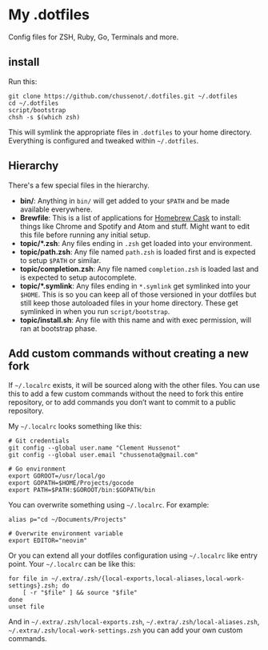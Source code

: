 # My .dotfiles

Config files for ZSH, Ruby, Go, Terminals and more.

## install

Run this:

```console
git clone https://github.com/chussenot/.dotfiles.git ~/.dotfiles
cd ~/.dotfiles
script/bootstrap
chsh -s $(which zsh)
```

This will symlink the appropriate files in `.dotfiles` to your home directory.
Everything is configured and tweaked within `~/.dotfiles`.

## Hierarchy

There's a few special files in the hierarchy.

- **bin/**: Anything in `bin/` will get added to your `$PATH` and be made
  available everywhere.
- **Brewfile**: This is a list of applications for
  [Homebrew Cask](http://caskroom.io) to install: things like Chrome and
  Spotify and Atom and stuff. Might want to edit this file before running
  any initial setup.
- **topic/\*.zsh**: Any files ending in `.zsh` get loaded into your
  environment.
- **topic/path.zsh**: Any file named `path.zsh` is loaded first and is
  expected to setup `$PATH` or similar.
- **topic/completion.zsh**: Any file named `completion.zsh` is loaded
  last and is expected to setup autocomplete.
- **topic/\*.symlink**: Any files ending in `*.symlink` get symlinked into
  your `$HOME`. This is so you can keep all of those versioned in your dotfiles
  but still keep those autoloaded files in your home directory. These get
  symlinked in when you run `script/bootstrap`.
- **topic/install.sh**: Any file with this name and with exec permission, will
ran at bootstrap phase.

## Add custom commands without creating a new fork

If ``~/.localrc`` exists, it will be sourced along with the other files. You can use this to add a few custom commands without the need to fork this entire repository, or to add commands you don’t want to commit to a public repository.

My ``~/.localrc`` looks something like this:

    # Git credentials
    git config --global user.name "Clement Hussenot"
    git config --global user.email "chussenota@gmail.com"

    # Go environment
    export GOROOT=/usr/local/go
    export GOPATH=$HOME/Projects/gocode
    export PATH=$PATH:$GOROOT/bin:$GOPATH/bin

You can overwrite something using ``~/.localrc``. For example:

    alias p="cd ~/Documents/Projects"

    # Overwrite environment variable
    export EDITOR="neovim"

Or you can extend all your dotfiles configuration using ``~/.localrc`` like entry point. Your ``~/.localrc`` can be like this:

    for file in ~/.extra/.zsh/{local-exports,local-aliases,local-work-settings}.zsh; do
        [ -r "$file" ] && source "$file"
    done
    unset file

And in ``~/.extra/.zsh/local-exports.zsh``, ``~/.extra/.zsh/local-aliases.zsh``, ``~/.extra/.zsh/local-work-settings.zsh`` you can add your own custom commands.

